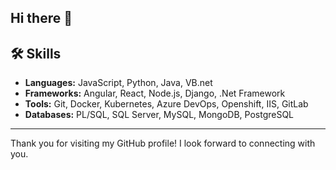 ## Hi there 👋

<!--
**AMS347/AMS347** is a ✨ _special_ ✨ repository because its `README.md` (this file) appears on your GitHub profile.

Here are some ideas to get you started:

- 🔭 I am currently working on integrating SAP with CRM using VB.net and MVC.net.
- 🌱 I’m currently learning React and everything front end related.
- 👯 I'm looking to collaborate on projects involving React and Angular, with a focus on improving my skills and finding a great workplace. Please feel free to reach out if you have any opportunities! 
- 🤔 I'm looking for help with everything front end related. Besides wanting to improve my English.
- 💬 Ask me about **Java, Spring Boot, Microservices, REST APIs, and Cloud Architecture**. I love discussing scalable solutions and best practices in software development!
- 📫 How to reach me: You can reach me via email at [aams333@hotmail.com](mailto:aams333@hotmail.com) or connect with me on LinkedIn at [www.linkedin.com/in/alex-a-mendoza-s](https://www.linkedin.com/in/alex-a-mendoza-s). I look forward to hearing from you!
- 😄 Pronouns: he/him
- ⚡ Fun fact: I like to listen to rock music and play soccer.
-->

## 🛠️ Skills
- **Languages:** JavaScript, Python, Java, VB.net
- **Frameworks:** Angular, React, Node.js, Django, .Net Framework
- **Tools:** Git, Docker, Kubernetes, Azure DevOps, Openshift, IIS, GitLab
- **Databases:** PL/SQL, SQL Server, MySQL, MongoDB, PostgreSQL

---

Thank you for visiting my GitHub profile! I look forward to connecting with you.
